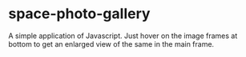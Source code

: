 # space-photo-gallery
A simple application of Javascript.
Just hover on the image frames at bottom to get an enlarged view of the same in the main frame.
